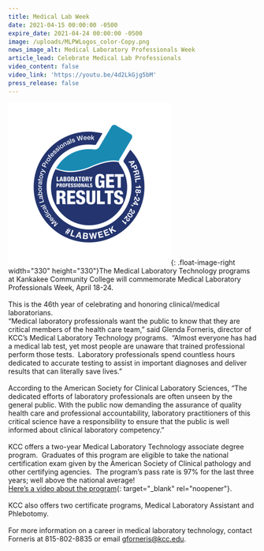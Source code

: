 ```yaml
---
title: Medical Lab Week
date: 2021-04-15 00:00:00 -0500
expire_date: 2021-04-24 00:00:00 -0500
image: /uploads/MLPWLogos_color-Copy.png
news_image_alt: Medical Laboratory Professionals Week
article_lead: Celebrate Medical Lab Professionals
video_content: false
video_link: 'https://youtu.be/4d2LkGjg5bM'
press_release: false
---
```

![](/uploads/MLPWLogos_color-Copy.png){: .float-image-right width="330" height="330"}The Medical Laboratory Technology programs at Kankakee Community College will commemorate Medical Laboratory Professionals Week, April 18-24.&nbsp;<br><br>This is the 46th year of celebrating and honoring clinical/medical laboratorians.<br>“Medical laboratory professionals want the public to know that they are critical members of the health care team,” said Glenda Forneris, director of KCC’s Medical Laboratory Technology programs. &nbsp;“Almost everyone has had a medical lab test, yet most people are unaware that trained professional perform those tests. &nbsp;Laboratory professionals spend countless hours dedicated to accurate testing to assist in important diagnoses and deliver results that can literally save lives.”<br><br>According to the American Society for Clinical Laboratory Sciences, “The dedicated efforts of laboratory professionals are often unseen by the general public. With the public now demanding the assurance of quality health care and professional accountability, laboratory practitioners of this critical science have a responsibility to ensure that the public is well informed about clinical laboratory competency.”<br><br>KCC offers a two-year Medical Laboratory Technology associate degree program. &nbsp;Graduates of this program are eligible to take the national certification exam given by the American Society of Clinical pathology and other certifying agencies. &nbsp;The program’s pass rate is 97% for the last three years; well above the national average\!<br>[Here’s a video about the program](https://youtu.be/rCyvSKhqkZ8){: target="_blank" rel="noopener"}.&nbsp;<br><br>KCC also offers two certificate programs, Medical Laboratory Assistant and Phlebotomy.<br><br>For more information on a career in medical laboratory technology, contact Forneris at 815-802-8835 or email [gforneris@kcc.edu](mailto:gforneris@kcc.edu).
